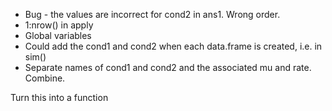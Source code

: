 
+ Bug - the values are incorrect for cond2 in ans1. Wrong order.
+ 1:nrow() in apply
+ Global variables
+ Could add the cond1 and cond2 when each data.frame is created, i.e. in sim()
+ Separate names of cond1 and cond2 and the associated mu and rate. Combine.


Turn this into a function
